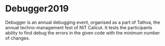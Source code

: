 # Debugger2019

Debugger is an annual debugging event, organised as a part of Tathva, the annual  techno-management fest of NIT Calicut. It tests the participants ability to find debug the errors in the given code with the minimum number of changes.
